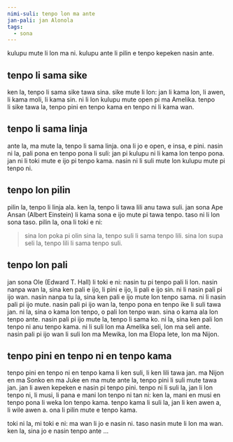 ```yaml
---
nimi-suli: tenpo lon ma ante
jan-pali: jan Alonola
tags:
  - sona
---
```

kulupu mute li lon ma ni. kulupu ante li pilin e tenpo kepeken nasin ante.

## tenpo li sama sike

ken la, tenpo li sama sike tawa sina. sike mute li lon: jan li kama lon, li awen, li kama moli, li kama sin. ni li lon kulupu mute open pi ma Amelika. tenpo li sike tawa la, tenpo pini en tenpo kama en tenpo ni li kama wan.

## tenpo li sama linja

ante la, ma mute la, tenpo li sama linja. ona li jo e open, e insa, e pini. nasin ni la, pali pona en tenpo pona li suli: jan pi kulupu ni li kama lon tenpo pona. jan ni li toki mute e ijo pi tenpo kama. nasin ni li suli mute lon kulupu mute pi tenpo ni.

## tenpo lon pilin

pilin la, tenpo li linja ala. ken la, tenpo li tawa lili anu tawa suli. jan sona Ape Ansan (Albert Einstein) li kama sona e ijo mute pi tawa tenpo. taso ni li lon sona taso. pilin la, ona li toki e ni:

> sina lon poka pi olin sina la, tenpo suli li sama tenpo lili. sina lon supa seli la, tenpo lili li sama tenpo suli.

## tenpo lon pali

jan sona Ole (Edward T. Hall) li toki e ni: nasin tu pi tenpo pali li lon. nasin nanpa wan la, sina ken pali e ijo, li pini e ijo, li pali e ijo sin. ni li nasin pali pi ijo wan. nasin nanpa tu la, sina ken pali e ijo mute lon tenpo sama. ni li nasin pali pi ijo mute.
nasin pali pi ijo wan la, tenpo pona en tenpo ike li suli tawa jan. ni la, sina o kama lon tenpo, o pali lon tenpo wan. sina o kama ala lon tenpo ante. nasin pali pi ijo mute la, tenpo li sama ko. ni la, sina ken pali lon tenpo ni anu tenpo kama. ni li suli lon ma Amelika seli, lon ma seli ante. nasin pali pi ijo wan li suli lon ma Mewika, lon ma Elopa lete, lon ma Nijon.

## tenpo pini en tenpo ni en tenpo kama

tenpo pini en tenpo ni en tenpo kama li ken suli, li ken lili tawa jan. ma Nijon en ma Sonko en ma Juke en ma mute ante la, tenpo pini li suli mute tawa jan. jan li awen kepeken e nasin pi tenpo pini. tenpo ni li suli la, jan li lon tenpo ni, li musi, li pana e mani lon tenpo ni tan ni: ken la, mani en musi en tenpo pona li weka lon tenpo kama. tenpo kama li suli la, jan li ken awen a, li wile awen a. ona li pilin mute e tenpo kama.

toki ni la, mi toki e ni: ma wan li jo e nasin ni. taso nasin mute li lon ma wan. ken la, sina jo e nasin tenpo ante …

